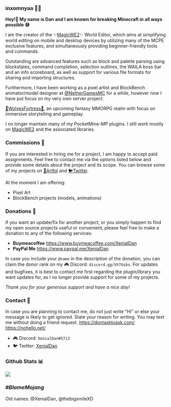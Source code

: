 ### inxomnyaa 👨‍💻

**Hey!👋 My name is Dan and I am known for breaking Minecraft in all ways possible 😅**

I am the creator of the ✨[MagicWE2](https://github.com/thebigsmileXD/MagicWE2)✨ World Editor, which aims at simplifying world editing on mobile and desktop devices by utilizing many of the MCPE exclusive features, and simultaneously providing beginner-friendly tools and commands.

Outstanding are advanced features such as block and palette parsing using blockstates, command completion, selection outlines, the WAILA boss bar and an info scoreboard, as well as support for various file formats for sharing and importing structures.

Furthermore, I have been working as a pixel artist and BlockBench animator/model designer at [@NetherGamesMC](https://github.com/NetherGamesMC) for a while, however now I have put focus on my very own server project:

[🐺WolvesFortress🏰](https://github.com/WolvesFortress), an upcoming fantasy MMORPG realm with focus on immersive storytelling and gameplay.

I no longer maintain many of my PocketMine-MP plugins. I still work mostly on [MagicWE2](https://github.com/thebigsmileXD/MagicWE2) and the associated libraries.
### Commissions 💌
If you are interested in hiring me for a project, I am happy to accept paid assignments. Feel free to contact me via the options listed below and provide some details about the project and its scope.
You can browse some of my projects on [🎨Artfol](https://www.artfol.me/xenialdan) and [🐦Twitter](https://twitter.com/XenialDan/media).

At the moment I am offering:
- Pixel Art
- BlockBench projects (models, animations)


### Donations 👛
If you want an update/fix for another project, or you simply happen to find my open source projects useful or convenient, please feel free to make a donation to any of the following services:
- **Buymeacoffee**
https://www.buymeacoffee.com/XenialDan
- **PayPal Me**
https://www.paypal.me/XenialDan

In case you include your `@name` in the description of the donation, you can claim the donor rank on my 🎮 Discord: `discord.gg/Vh7Usbs`. For updates and bugfixes, it is best to contact me first regarding the plugin/library you want updates for, as I no longer provide support for some of my projects.

*Thank you for your generous support and have a nice day!*
### Contact 📮
In case you are planning to contact me, do not just write "Hi" or else your message is likely to get ignored. State your reason for writing. You may text me without doing a friend request.
https://dontasktoask.com/ https://nohello.net/

- 🎮 Discord: `XenialDan#5713`
- 🐦 Twitter: [XenialDan](https://twitter.com/XenialDan)
### Github Stats 📊
![](https://github-readme-stats.vercel.app/api?username=thebigsmileXD&count_private=true&include_all_commits=true)


### *#BlameMojang*
Old names: @XenialDan, @thebigsmileXD
